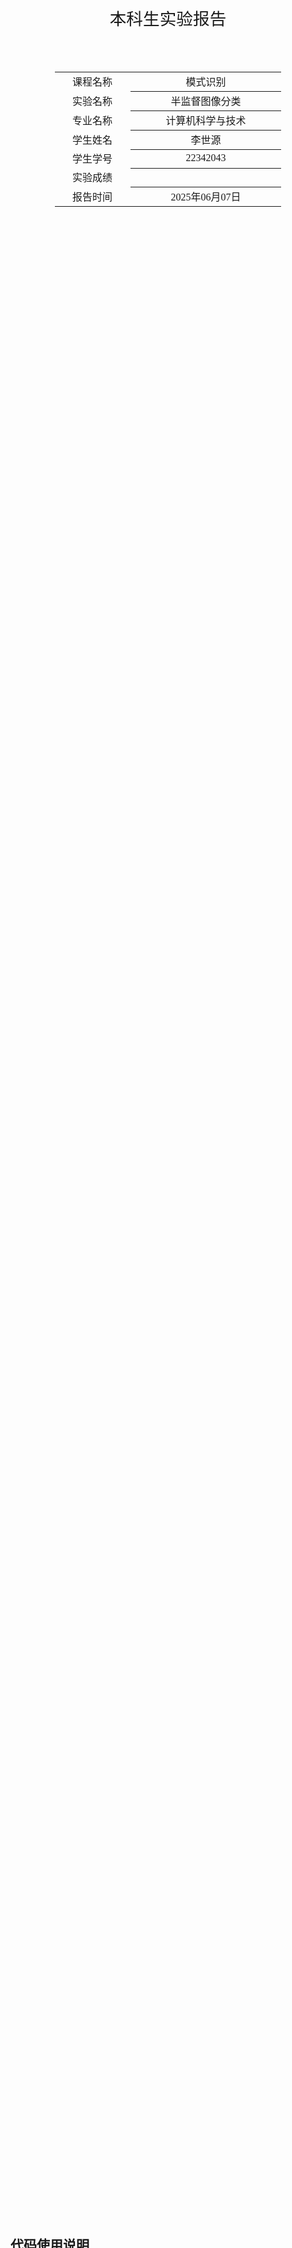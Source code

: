 <div class="cover" style="page-break-after:always;font-family:方正公文仿宋;width:100%;height:100%;border:none;margin: 0 auto;text-align:center;">
    <div style="width:50%;margin: 0 auto;height:0;padding-bottom:10%;">
        </br>
        <img src="../sysu-name.png" alt="校名" style="width:100%;"/>
    </div>
    </br></br>
    <div style="width:40%;margin: 0 auto;height:0;padding-bottom:40%;">
        <img src="../sysu.png" alt="校徽" style="width:100%;"/>
    </div>
		</br></br></br>
    <span style="font-family:华文黑体Bold;text-align:center;font-size:20pt;margin: 10pt auto;line-height:30pt;">本科生实验报告</span>
    </br>
    </br>
    <table style="border:none;text-align:center;width:72%;font-family:仿宋;font-size:14px; margin: 0 auto;">
    <tbody style="font-family:方正公文仿宋;font-size:12pt;">
        <tr style="font-weight:normal;"> 
            <td style="width:20%;text-align:center;">课程名称</td>
            <td style="width:40%;font-weight:normal;border-bottom: 1px solid;text-align:center;font-family:华文仿宋">模式识别</td>
      </tr>
        <tr style="font-weight:normal;"> 
            <td style="width:20%;text-align:center;">实验名称</td>
            <td style="width:40%;font-weight:normal;border-bottom: 1px solid;text-align:center;font-family:华文仿宋">半监督图像分类</td>
      </tr>
        <tr style="font-weight:normal;"> 
            <td style="width:20%;text-align:center;">专业名称</td>
            <td style="width:40%;font-weight:normal;border-bottom: 1px solid;text-align:center;font-family:华文仿宋">计算机科学与技术</td>
      </tr>
        <tr style="font-weight:normal;"> 
            <td style="width:20%;text-align:center;">学生姓名</td>
            <td style="width:40%;font-weight:normal;border-bottom: 1px solid;text-align:center;font-family:华文仿宋">李世源</td>
      </tr>
        <tr style="font-weight:normal;"> 
            <td style="width:20%;text-align:center;">学生学号</td>
            <td style="width:40%;font-weight:normal;border-bottom: 1px solid;text-align:center;font-family:华文仿宋">22342043</td>
      </tr>
        <tr style="font-weight:normal;"> 
            <td style="width:20%;text-align:center;">实验成绩</td>
            <td style="width:40%;font-weight:normal;border-bottom: 1px solid;text-align:center;font-family:华文仿宋"></td>
      </tr>
      <tr style="font-weight:normal;"> 
            <td style="width:20%;text-align:center;">报告时间</td>
            <td style="width:40%;font-weight:normal;border-bottom: 1px solid;text-align:center;font-family:华文仿宋">2025年06月07日</td>
      </tr>
    </tbody>              
    </table>
</div>

<!-- 注释语句：导出PDF时会在这里分页，使用 Typora Newsprint 主题放大 125% -->

## 代码使用说明

1. 安装依赖：`pip install torch torchvision numpy matplotlib`

2. 运行MixMatch：`python main.py -t mixmatch -nl [40|250|4000]`

3. 运行FixMatch：`python main.py -t fixmatch -nl [40|250|4000]`

4. 参数说明：

|  参数缩写  |   完整参数名    | 类型  | 默认值  | 可选值/说明                     |
|----------|----------------|-------|---------|--------------------------------|
| `-nl`    | `--num_labels` | `int`   | `40`      | 实验要求为 `40`, `250`, `4000` |
| `-ni`    | `--num_iters`  | `int`   | `20000`   | 实验要求为 `20000` |
| `-ei`    | `--eval_iter`  | `int`   | `50`      | 评估间隔迭代次数 |
| `-t`     | `--type`       | `str`   | `mixmatch` | 指定 mixmatch 还是 fixmatch |
| `-d`     | `--draw`       | `bool`  | `True`    | 是否绘制图表 |

## 数据集处理

使用 CIFAR-10 数据集，包含 50000 张训练图像和 10000 张测试图像，分为 10 个类别。为了方便起见，同时也参考了 TorchSSL 的实现，我将 MixMatch 和 FixMatch 的 dataloader 实现统一在一起，都由 `get_cifar10_dataloaders.py` 完成。

在这里先定义三种数据增强：

```python
# 标准增强（用于测试）
test_transform = transforms.Compose([
    transforms.ToTensor(),
    transforms.Normalize((0.4914, 0.4822, 0.4465), (0.2023, 0.1994, 0.2010))
])


# 弱增强
weak_transform = transforms.Compose([
    transforms.RandomHorizontalFlip(),
    transforms.RandomCrop(32, padding=4),
    transforms.ToTensor(),
    transforms.Normalize((0.4914, 0.4822, 0.4465), (0.2023, 0.1994, 0.2010))
])

# 强增强
strong_transform = transforms.Compose([
    transforms.RandomHorizontalFlip(),
    transforms.RandomCrop(32, padding=4),
    RandAugment(n=2, m=10),
    transforms.ToTensor(),
    transforms.Normalize((0.4914, 0.4822, 0.4465), (0.2023, 0.1994, 0.2010)),
])
```

MixMatch 对无标签数据的 K 次不同增强我在 `MixMatch/mixmatch.py` 中对输入的无标签数据的弱增强版本实现处理。

首先加载数据，这里先全部加载，稍后分割。其中有标签数据进行 FixMatch 中的 “弱增强”，也作为 MixMatch 中的训练集增强。而无标签数据先不指定 `transform`，因为在 FixMatch 中需要同时对其若增强和强增强，所以稍后用自定义 Dataset 实现。

```python
labeled_base_dataset = torchvision.datasets.CIFAR10(
    root='./data', train=True, download=True, transform=weak_transform
)

unlabeled_base_dataset = torchvision.datasets.CIFAR10(
    root='./data', train=True, download=True, transform=None
)

labeled_test_dataset = torchvision.datasets.CIFAR10(
    root='./data', train=False, download=True, transform=test_transform
)
```

创建平衡的有标签子集，通过 `create_balanced_labeled_subset` 完成，根据指定每一个类的标注样本数量（40/250/4000）收集被选为有标签数据的下标：

```python
def create_balanced_labeled_subset(dataset, num_labeled_per_class):
    targets = np.array([dataset[i][1] for i in range(len(dataset))])
    labeled_indices = []
    
    for class_idx in range(10):  # CIFAR-10有10个类别
        class_indices = np.where(targets == class_idx)[0]
        selected_indices = np.random.choice(
            class_indices, num_labeled_per_class, replace=False
        )
        labeled_indices.extend(selected_indices)
    
    return labeled_indices

labeled_indices = create_balanced_labeled_subset(unlabeled_base_dataset, num_labeled_per_class=num_labels)
```

然后依据下标分割数据集：

```python
all_indices = set(range(len(labeled_base_dataset)))
unlabeled_indices = list(all_indices - set(labeled_indices))

labeled_dataset = Subset(labeled_base_dataset, labeled_indices)
unlabeled_dataset = Subset(unlabeled_base_dataset, unlabeled_indices)
```

然后对分割好的无标签数据集，创建如下自定义数据集，它每次同时返回弱增强和强增强版本的数据：

```python
class UnlabeledDataset(Dataset):
    def __init__(self, dataset):
        self.dataset = dataset
    
    def __len__(self):
        return len(self.dataset)
    
    def __getitem__(self, idx):
        img, label = self.dataset[idx]
        img1 = weak_transform(img)
        img2 = strong_transform(img)
        return (img1, img2), label

unlabeled_dataset = UnlabeledDataset(unlabeled_dataset)
```

最后创建 Dataloader，我参考了 TorchSSL 的实现，半监督学习习惯基于 iteration 进行训练，所以这里对有标签数据和无标签数据需要随机选取完成指定 iteration 数量的样本，因此实现如下：

```python
 # 计算数据的批次大小
labeled_batch_size = batch_size
unlabeled_batch_size = batch_size * mu

# 创建数据加载器
labeled_loader = DataLoader(
    labeled_dataset,
    batch_sampler=BatchSampler(
        RandomSampler(labeled_dataset, replacement=True, num_samples=labeled_batch_size*num_iters),
        labeled_batch_size,
        drop_last=True
    ),
    num_workers=num_workers,
    pin_memory=False
)

unlabeled_loader = DataLoader(
    unlabeled_dataset,
    batch_sampler=BatchSampler(
        RandomSampler(unlabeled_dataset, replacement=True, num_samples=unlabeled_batch_size*num_iters),
        unlabeled_batch_size,
        drop_last=True
    ),
    num_workers=num_workers,
    pin_memory=False
)

test_loader = DataLoader(
    labeled_test_dataset,
    batch_sampler=BatchSampler(
        RandomSampler(labeled_test_dataset, replacement=True, num_samples=len(labeled_test_dataset)),
        test_batch_size,
        drop_last=True
    ),
    num_workers=num_workers,
    pin_memory=False
)
```

## 训练框架

MixMatch 和 FixMatch 训练框架大体相似，代码框架如下：

```python
optimizer = optim.Adam(model.parameters(), lr=lr)
scheduler = optim.lr_scheduler.CosineAnnealingLR(optimizer, T_max=num_iters)

# 损失函数
labeled_criterion = nn.CrossEntropyLoss()
unlabeled_criterion = nn.MSELoss()

labeled_iter = iter(labeled_loader)
unlabeled_iter = iter(unlabeled_loader)

model.train()

for iteration in range(num_iters):
    # 获取有标签数据
    labeled_batch = next(labeled_iter)
    labeled_data, labeled_targets = labeled_batch
    labeled_data, labeled_targets = labeled_data.to(device), labeled_targets.to(device)
    
    # 获取无标签数据
    unlabeled_batch = next(unlabeled_iter)
    (unlabeled_data_weak, unlabeled_data_strong), _ = unlabeled_batch
    weak_unlabeled, strong_unlabeled = weak_unlabeled.to(device), strong_unlabeled.to(device)
    
    # 前向传播......
    
    # 计算有标签损失......
    
    # 计算无标签损失......
    
    # 总损失
    loss = labeled_loss + lambda_u * unlabeled_loss
    
    # 反向传播
    optimizer.zero_grad()
    loss.backward()
    optimizer.step()
    scheduler.step()
```

## MixMatch 实现

### 算法原理

MixMatch 结合了熵最小化和一致性正则化：
1. 对无标签数据进行 K 次增强，计算模型平均预测分布
2. 使用 sharpen 函数锐化预测分布作为伪标签
3. 将有标签和无标签数据通过 Mixup 方式构建新数据集
4. 使用新数据集训练模型

### MixUp

代码位于 `MixMatch/mixup.py`，实现对无标签数据和有标签数据 mixup 得到混合数据。

```python
def mixmup(X, Y, U, model, T=0.5, K=2, alpha=0.75):
    model.eval()
    
    # 为无标签数据生成伪标签
    with torch.no_grad():
        U_predictions = []
        for k in range(K):
            pred = F.softmax(model(U), dim=1)
            U_predictions.append(pred)
        
        # 平均预测结果并锐化
        avg_pred = torch.stack(U_predictions).mean(dim=0)
        q_b = sharpen(avg_pred, T)
    
    model.train()
    
    # 合并所有数据并进行MixUp
    W = torch.cat([X, U], dim=0)
    labels = torch.cat([Y, q_b], dim=0)
    idx = torch.randperm(W.size(0))
    
    # 分别对有标签和无标签数据进行MixUp
    X_mixed, labels_a_X, labels_b_X, lam_X = mixup_data(W[:X.size(0)], labels[:X.size(0)], alpha)
    U_mixed, labels_a_U, labels_b_U, lam_U = mixup_data(W[X.size(0):], labels[X.size(0):], alpha)
    
    return X_mixed, (labels_a_X, labels_b_X, lam_X), U_mixed, (labels_a_U, labels_b_U, lam_U)
```

其中温度缩放锐化预测函数 `sharpen` 实现如下：

```python
def sharpen(p, T=0.5):
    return (p ** (1/T)) / (p ** (1/T)).sum(dim=1, keepdim=True)
```

最后执行 MixUp 数据增强的 `mixup_data` 函数实现如下：

```python
def mixup_data(x, y, alpha=1.0):
    """执行Mixup数据增强"""
    if alpha > 0:
        lam = np.random.beta(alpha, alpha)
    else:
        lam = 1

    batch_size = x.size(0)
    index = torch.randperm(batch_size).to(x.device)

    mixed_x = lam * x + (1 - lam) * x[index, :]
    y_a, y_b = y, y[index]
    return mixed_x, y_a, y_b, lam
```

### 训练过程

填充在训练框架中的代码如下：

```python
# 转换标签为one-hot编码
labeled_targets_oh = F.one_hot(labeled_targets, num_classes=10).float()

# 执行MixMatch
X_mixed, (labels_a_X, labels_b_X, lam_X), U_mixed, (labels_a_U, labels_b_U, lam_U) = \
    mixup(labeled_data, labeled_targets_oh, unlabeled_data, model)

# 前向传播
logits_X = model(X_mixed)
logits_U = model(U_mixed)

# 计算有标签损失
labeled_loss = mixup_criterion(labeled_criterion, logits_X, 
                                labels_a_X.argmax(dim=1), labels_b_X.argmax(dim=1), lam_X)

# 计算无标签损失
probs_U = F.softmax(logits_U, dim=1)
unlabeled_loss = lam_U * unlabeled_criterion(probs_U, labels_a_U) + \
                (1 - lam_U) * unlabeled_criterion(probs_U, labels_b_U)     
```

这里对有标签数据使用 `mixup_criterion` 计算损失，其具体实现如下：

```python
def mixup_criterion(criterion, pred, y_a, y_b, lam):
    return lam * criterion(pred, y_a) + (1 - lam) * criterion(pred, y_b)
```

## FixMatch 实现

### 算法原理

FixMatch 结合了伪标签和一致性正则化：

1. 有标签数据：标准监督学习
2. 无标签数据：
   - 弱增强后生成伪标签（仅保留高置信度预测）
   - 强增强后使用伪标签进行监督

相比 MixMatch，FixMatch 的实现要更加简单一些。

### 训练过程

填充在训练框架中的代码如下：

```python
batch_size = labeled_data.shape[0]

# 合并所有数据进行前向传播
all_inputs = torch.cat([labeled_data, weak_unlabeled, strong_unlabeled], dim=0)
all_logits = model(all_inputs)

# 分离输出
labeled_logits = all_logits[:batch_size]
weak_unlabeled_logits = all_logits[batch_size:batch_size + weak_unlabeled.shape[0]]
strong_unlabeled_logits = all_logits[batch_size + weak_unlabeled.shape[0]:]

# 计算有标签损失
labeled_loss = labeled_criterion(labeled_logits, labeled_targets)

# 生成伪标签（使用弱增强的预测）
with torch.no_grad():
    weak_probs = F.softmax(weak_unlabeled_logits, dim=1)
    max_probs, pseudo_labels = torch.max(weak_probs, dim=1)
    mask = max_probs >= threshold

# 计算无标签损失（只对高置信度样本）
if mask.sum() > 0:
    unlabeled_loss = (unlabeled_criterion(strong_unlabeled_logits, pseudo_labels) * mask).mean()
else:
    unlabeled_loss = torch.tensor(0.0).to(device)
```

## 实验结果与分析

### 我自己的实现

以下是我的 MixMatch(左列) 和 FixMatch(右列) 用每类 40(第一行)、250(第二行)、4000(第三行) 训练过程的损失和测试准确率变化情况图：

<div style="text-align: center;">
  <img src="images/mixmatch_40.png" alt="mixmatch_40" style="zoom:10%;" />
  <img src="images/fixmatch_40.png" alt="fixmatch_40" style="zoom:10%;" />
</div>
<div style="text-align: center;">
  <img src="images/mixmatch_250.png" alt="mixmatch_250" style="zoom:10%;" />
  <img src="images/fixmatch_250.png" alt="fixmatch_250" style="zoom:10%;" />
</div>
<div style="text-align: center;">
  <img src="images/mixmatch_4000.png" alt="mixmatch_4000" style="zoom:10%;" />
  <img src="images/fixmatch_4000.png" alt="fixmatch_4000" style="zoom:10%;" />
</div>
可以看出如下一些特点：

- 在每一类只选 40 个有标签数据的情况下，MixMatch 训练效果非常差，很早就出现了过拟合情况
- 在每一类选 250 个有标签数据的情况下，MixMatch 和 FixMatch 训练 20000 个 iteration 所能收敛到的测试准确率相差不大，均能达到 70% 左右
- 在每一类选 4000 个有标签数据的情况下，MixMatch 和 FixMatch 训练 20000 个 iteration 所能收敛到的测试准确率相差不大，均能达到 80% 左右
- MixMatch 训练过程的损失值摆动范围更大，相比之下 FixMatch 则非常小，这也与 FixMatch 只选用置信区间之内的数据有关，符合理论

### TorchSSL

以下是我的 MixMatch(左列) 和 FixMatch(右列) 用每类 40(第一行)、250(第二行)、4000(第三行) 训练过程的损失和测试准确率变化情况图：

<div style="text-align: center;">
  <img src="images/torchssl_mixmatch_40.png" alt="torchssl_mixmatch_40" style="zoom:15%;" />
  <img src="images/torchssl_fixmatch_40.png" alt="torchssl_fixmatch_40" style="zoom:15%;" />
</div>
<div style="text-align: center;">
  <img src="images/torchssl_mixmatch_250.png" alt="torchssl_mixmatch_250" style="zoom:15%;" />
  <img src="images/torchssl_fixmatch_250.png" alt="torchssl_fixmatch_250" style="zoom:15%;" />
</div>
<div style="text-align: center;">
  <img src="images/torchssl_mixmatch_4000.png" alt="torchssl_mixmatch_4000" style="zoom:15%;" />
  <img src="images/torchssl_fixmatch_4000.png" alt="torchssl_fixmatch_4000" style="zoom:15%;" />
</div>

注意到 TorchSSL 使用 Tensorboard 收集了 Top-1 和 Top-5 ACC 两种准确率评估，这里我只看 Top-1 ACC，因为我的代码实现只收集了这一种。可以看到：

- 对于每类 40 个有标签数据，我们的实现训练都只能达到 40% 左右，但是 TorchSSL 的实现相比之下没有那么早过拟合
- 对于每类 250 个有标签数据，我的实现训练都只能达到 70% 左右，但是 TorchSSL 的 FixMatch 能够到达 85%
- 对于每类 4000 个有标签数据，我的实现训练都只能达到 80% 左右，但是 TorchSSL 能够到达 99%

TorchSSL 的代码实现更加复杂，相比之下比我的代码训练效果要更好。

另外，比较我的代码和 TorchSSL 的代码的训练时间，在相同算法和 iteration 条件下，训练时间基本没有差别。同时显存占用也基本没有差别，因为使用的 batch_size 都相同。

## 算法比较

### 相同点

1. 都利用一致性正则化思想，通过对无标签数据的不同增强实现
2. 都结合了有监督和无监督损失
   - 有标签数据使用交叉熵计算损失
   - 无标签数据使用 MSE 计算损失
3. 都使用 WideResNet-28-2 作为骨干网络
4. 都使用 SGD 优化器

### 不同点

| 特性        | MixMatch                          | FixMatch                          |
|-------------|-----------------------------------|-----------------------------------|
| 核心思想    | 熵最小化+一致性正则化+MixUp       | 伪标签+一致性正则化               |
| 无标签利用  | K次增强平均+锐化                  | 弱增强生成伪标签+强增强监督       |
| 数据增强    | 标准增强+无标签数据K次增强         | 弱增强+强增强                     |
| 伪标签      | 锐化后的平均预测                  | 阈值过滤的高置信度预测            |
| 损失函数    | 对mixup后的数据MSE或交叉熵         | 交叉熵损失                        |
| 超参数      | λu=75, T=0.5, K=2, α=0.75        | λu=1, 阈值=0.95                   |
| 代码实现    ｜ 更复杂                           | 更简单                            |
| 训练显存要求 | 较小                             | 较大，是相同 batch_size 下 MixMatch 的 6～7 倍 |
| 训练时间    ｜ 较短，训练较快                    | 较长，是相同 batch_size 下 MixMatch 的 4～6 倍 |

这里训练显存要求和训练时间的比较来自我的代码实现和 TorchSSL 的代码实现进行测试的观察结果。